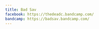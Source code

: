 ```yaml
---
title: Bad Sav
facebook: https://thedeadc.bandcamp.com/
bandcamp: https://badsav.bandcamp.com/
---
```

